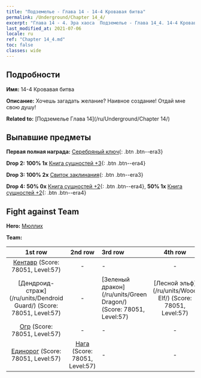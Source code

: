 ```yaml
---
title: "Подземелье - Глава 14 - 14-4 Кровавая битва"
permalink: /Underground/Chapter 14_4/
excerpt: "Глава 14 - 4. Эра хаоса  Подземелье - Глава 14_4. 14-4 Кровавая битва"
last_modified_at: 2021-07-06
locale: ru
ref: "Chapter 14_4.md"
toc: false
classes: wide
---
```


## Подробности

 **Имя:** 14-4 Кровавая битва

 **Описание:** Хочешь загадать желание? Наивное создание! Отдай мне свою душу!

 **Related to:** [Подземелье Глава 14](/ru/Underground/Chapter 14/)

## Выпавшие предметы

 **Первая полная награда:** [Серебряный ключ](/ItemsRU/con_693/){: .btn .btn--era3}

 **Drop 2:** **100% 1x** [Книга сущностей +3](/ItemsRU/mat_60/){: .btn .btn--era4}

 **Drop 3:** **100% 2x** [Свиток заклинания](/ItemsRU/con_694/){: .btn .btn--era3}

 **Drop 4:** **50% 0x** [Книга сущностей +2](/ItemsRU/mat_53/){: .btn .btn--era4}, **50% 1x** [Книга сущностей +2](/ItemsRU/mat_53/){: .btn .btn--era4}


## Fight against Team
 **Hero:** [Мюллих](/ru/heroes/Mullich/)

 **Team:**


  | 1st row | 2nd row | 3rd row | 4th row |
  |:----:|:----:|:----|:----:|
  | [Кентавр](/ru/units/Centaur/) (Score: 78051, Level:57)  | - | - | - |
  | [Дендроид-страж](/ru/units/Dendroid Guard/) (Score: 78051, Level:57)  | - | [Зеленый дракон](/ru/units/Green Dragon/) (Score: 78051, Level:57)  | [Лесной эльф](/ru/units/Wood Elf/) (Score: 78051, Level:57)  |
  | [Огр](/ru/units/Ogre/) (Score: 78051, Level:57)  | - | - | - |
  | [Единорог](/ru/units/Unicorn/) (Score: 78051, Level:57)  | [Нага](/ru/units/Naga/) (Score: 78051, Level:57)  | - | - |


